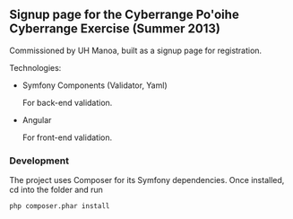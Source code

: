 ## Signup page for the Cyberrange Po'oihe Cyberrange Exercise (Summer 2013)

Commissioned by UH Manoa, built as a signup page for registration.

Technologies:

* Symfony Components (Validator, Yaml)

  For back-end validation.

* Angular

  For front-end validation.
  
### Development

The project uses Composer for its Symfony dependencies.  Once installed, cd into the folder and run

`php composer.phar install`


  
  
